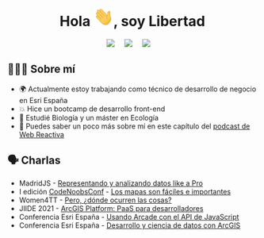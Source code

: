 <h1 align="center">Hola <img src="https://raw.githubusercontent.com/ABSphreak/ABSphreak/master/gifs/Hi.gif" width="40px" />, soy Libertad</h1>


<p align="center">
  <a href="https://twitter.com/LibertadChC" target="_blank"><img src="https://img.shields.io/badge/-Twitter-blue?style=for-the-badge&logo=Twitter&logoColor=white" /></a>&nbsp;&nbsp;&nbsp;&nbsp;
  <a href="https://www.linkedin.com/in/libertadchapinalcervantes/" target="_blank"><img src="https://img.shields.io/badge/linkedin-%230077B5.svg?&style=for-the-badge&logo=linkedin&logoColor=white" /></a>&nbsp;&nbsp;&nbsp;&nbsp;
   <a href="https://codepen.io/libertadchc" target="_blank"><img src="https://img.shields.io/badge/Codepen-000000?style=for-the-badge&logo=codepen&logoColor=white" /></a>&nbsp;&nbsp;&nbsp;&nbsp;
</p>

## 🙋🏻‍♀️ Sobre mí

- 🌍 Actualmente estoy trabajando como técnico de desarrollo de negocio en Esri España
- 💥 Hice un bootcamp de desarrollo front-end
- 🌳 Estudié Biología y un máster en Ecología
- 💬 Puedes saber un poco más sobre mí en este capítulo del [podcast de Web Reactiva](https://www.danielprimo.io/blog/geodevelopers-con-libertad-chapinal)

## 🗣 Charlas
- MadridJS - [Representando y analizando datos like a Pro](https://www.youtube.com/watch?v=mKkVDzUMIEU&t=900s&ab_channel=JavierV%C3%A9lez)
- I edición [CodeNoobsConf](https://codenoobsconf.com/) - [Los mapas son fáciles e importantes](https://www.youtube.com/watch?v=MiJXAksnRWA&t=11182s&ab_channel=CodeNoobs)
- Women4TT - [Pero, ¿dónde ocurren las cosas?](https://www.youtube.com/watch?v=ORDS_t6IlY8&t=15s&ab_channel=W4TTMujeresentecnolog%C3%ADa)
- JIIDE 2021 - [ArcGIS Platform: PaaS para desarrolladores](https://youtu.be/nhx9TgZ_OEg?t=1910)
- Conferencia Esri España - [Usando Arcade con el API de JavaScript](https://www.geoexperiencecenter.com/video/usando-arcade-con-el-api-de-javascript)
- Conferencia Esri España - [Desarrollo y ciencia de datos con ArcGIS](https://www.youtube.com/watch?v=vYl1t9Xx0dQ&list=PLoptan2utx14MdkdR29OZRMMhAhS5Xucj&index=1)


